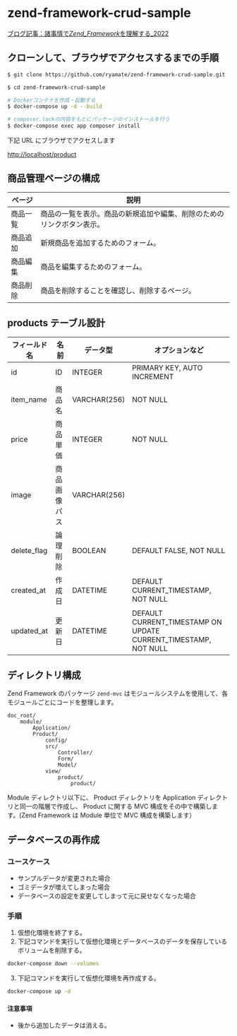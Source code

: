 # zend-framework-crud-sample

[ブログ記事：諸事情で*Zend_Framework*を理解する\_2022](https://ryamate.hatenablog.com/entry/2022/03/12/諸事情で_Zend_Framework_を理解する_2022_-_①Docker_での開発環境構築)

## クローンして、ブラウザでアクセスするまでの手順

```bash
$ git clone https://github.com/ryamate/zend-framework-crud-sample.git

$ cd zend-framework-crud-sample

# Dockerコンテナを作成・起動する
$ docker-compose up -d --build

# composer.lockの内容をもとにパッケージのインストールを行う
$ docker-compose exec app composer install
```

下記 URL にブラウザでアクセスします

[http://localhost/product](http://localhost/product)

## 商品管理ページの構成

| ページ   | 説明                                                                   |
| -------- | ---------------------------------------------------------------------- |
| 商品一覧 | 商品の一覧を表示。商品の新規追加や編集、削除のためのリンクボタン表示。 |
| 商品追加 | 新規商品を追加するためのフォーム。                                     |
| 商品編集 | 商品を編集するためのフォーム。                                         |
| 商品削除 | 商品を削除することを確認し、削除するページ。                           |

## products テーブル設計

| フィールド名 | 名前         | データ型     | オプションなど                                                  |
| ------------ | ------------ | ------------ | --------------------------------------------------------------- |
| id           | ID           | INTEGER      | PRIMARY KEY, AUTO INCREMENT                                     |
| item_name    | 商品名       | VARCHAR(256) | NOT NULL                                                        |
| price        | 商品単価     | INTEGER      | NOT NULL                                                        |
| image        | 商品画像パス | VARCHAR(256) |                                                                 |
| delete_flag  | 論理削除     | BOOLEAN      | DEFAULT FALSE, NOT NULL                                         |
| created_at   | 作成日       | DATETIME     | DEFAULT CURRENT_TIMESTAMP, NOT NULL                             |
| updated_at   | 更新日       | DATETIME     | DEFAULT CURRENT_TIMESTAMP ON UPDATE CURRENT_TIMESTAMP, NOT NULL |

## ディレクトリ構成

Zend Framework のパッケージ `zend-mvc` はモジュールシステムを使用して、各モジュールごとにコードを整理します。

```
doc_root/
    module/
        Application/
        Product/
            config/
            src/
                Controller/
                Form/
                Model/
            view/
                product/
                    product/
```

Module ディレクトリ以下に、 Product ディレクトリを Application ディレクトリと同一の階層で作成し、 Product に関する MVC 構成をその中で構築します。(Zend Framework は Module 単位で MVC 構成を構築します）

## データベースの再作成

### ユースケース

- サンプルデータが変更された場合
- ゴミデータが増えてしまった場合
- データベースの設定を変更してしまって元に戻せなくなった場合

### 手順

1. 仮想化環境を終了する。
2. 下記コマンドを実行して仮想化環境とデータベースのデータを保存しているボリュームを削除する。

```bash
docker-compose down --volumes
```

3. 下記コマンドを実行して仮想化環境を再作成する。

```bash
docker-compose up -d
```

#### 注意事項

- 後から追加したデータは消える。
